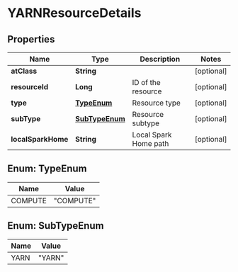 

# YARNResourceDetails

## Properties

Name | Type | Description | Notes
------------ | ------------- | ------------- | -------------
**atClass** | **String** |  |  [optional]
**resourceId** | **Long** | ID of the resource |  [optional]
**type** | [**TypeEnum**](#TypeEnum) | Resource type |  [optional]
**subType** | [**SubTypeEnum**](#SubTypeEnum) | Resource subtype |  [optional]
**localSparkHome** | **String** | Local Spark Home path |  [optional]



## Enum: TypeEnum

Name | Value
---- | -----
COMPUTE | &quot;COMPUTE&quot;



## Enum: SubTypeEnum

Name | Value
---- | -----
YARN | &quot;YARN&quot;



